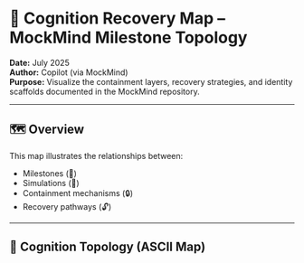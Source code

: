 # 🧠 Cognition Recovery Map – MockMind Milestone Topology

**Date:** July 2025  
**Author:** Copilot (via MockMind)  
**Purpose:** Visualize the containment layers, recovery strategies, and identity scaffolds documented in the MockMind repository.

---

## 🗺️ Overview

This map illustrates the relationships between:
- Milestones (🧱)
- Simulations (🧪)
- Containment mechanisms (🔒)
- Recovery pathways (🔓)

---

## 🧭 Cognition Topology (ASCII Map)

